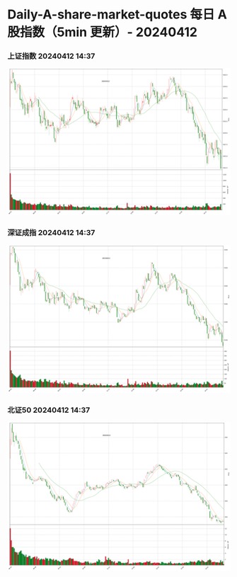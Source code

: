 
# Daily-A-share-market-quotes 每日 A 股指数（5min 更新）- 20240412

### 上证指数 20240412 14:37
![](./fig/2024/4/20240412-sh000001.png)

### 深证成指 20240412 14:37
![](./fig/2024/4/20240412-sz399001.png)

### 北证50 20240412 14:37
![](./fig/2024/4/20240412-bj899050.png)
